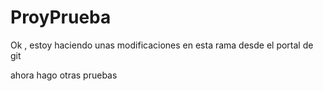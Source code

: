 # ProyPrueba

Ok , estoy haciendo unas modificaciones en esta rama desde el portal de git


ahora hago otras pruebas
